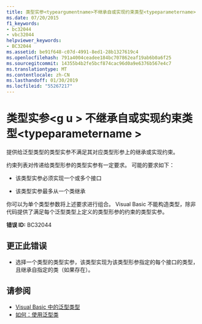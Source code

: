 ```yaml
---
title: 类型实参<typeargumentname>不继承自或实现约束类型<typeparametername>
ms.date: 07/20/2015
f1_keywords:
- bc32044
- vbc32044
helpviewer_keywords:
- BC32044
ms.assetid: be91f648-c07d-4991-8ed1-28b1327619c4
ms.openlocfilehash: 791a4004ceadee184bc707862eaf19ab6b0a6f25
ms.sourcegitcommit: 14355b4b2fe5bcf874cac96d0a9e6376b567e4c7
ms.translationtype: MT
ms.contentlocale: zh-CN
ms.lasthandoff: 01/30/2019
ms.locfileid: "55267217"
---
```

# <a name="type-argument-typeargumentname-does-not-inherit-from-or-implement-the-constraint-type-typeparametername"></a>类型实参\<g u > 不继承自或实现约束类型\<typeparametername >
提供给泛型类型的类型实参不满足其对应类型形参上的继承或实现约束。  
  
 约束列表对传递给类型形参的类型实参有一定要求。 可能的要求如下：  
  
-   该类型实参必须实现一个或多个接口  
  
-   该类型实参最多从一个类继承  
  
 你可以为单个类型参数将上述要求进行组合。 Visual Basic 不能构造类型，除非代码提供了满足每个泛型类型上定义的类型形参的约束的类型实参。  
  
 **错误 ID:** BC32044  
  
## <a name="to-correct-this-error"></a>更正此错误  
  
-   选择一个类型的类型实参，该类型实现为该类型形参指定的每个接口的类型，且继承自指定的类（如果存在）。  
  
## <a name="see-also"></a>请参阅
- [Visual Basic 中的泛型类型](../../visual-basic/programming-guide/language-features/data-types/generic-types.md)
- [如何：使用泛型类](../../visual-basic/programming-guide/language-features/data-types/how-to-use-a-generic-class.md)
